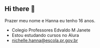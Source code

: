 ## Hi there 👋


Prazer meu nome e Hanna eu tenho 16 anos. 
- Colegio Professores Edvaldo M Janete 
- Estou estudando cursos no Alura 
- nichelle.hanna@escola.pr.gov.br
  
